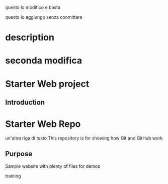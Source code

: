 questo lo modifico e basta

questo lo aggiungo senza coomittare 

# description
# seconda modifica
# Starter Web project
## Introduction
# Starter Web Repo
un'altra riga di testo
This repository is for showing how Git and GitHub work

## Purpose

Sample website with plenty of files for demos

training